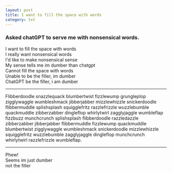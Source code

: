 ```yaml
---
layout: post
title: I want to fill the space with words
category: txt
---
```


### Asked chatGPT to serve me with nonsensical words.
I want to fill the space with words<br>
I really want nonsensical words <br>
I'd like to make nonsensical sense <br>
My sense tells me im dumber than chatgpt <br>
Cannot fill the space with words <br>
Unable to be the filler, im dumber <br>
ChatGPT be the filler, i am dumber
<br>

---

Flibberdoodle snazzlequack blumbertwist fizzlewump grungleplop zigglywaggle wumbleshmack jibberjabber mizzlewhizzle snickerdoodle flibbermuddle splishsplash squigglefritz razzlefrizzle wuzzlebumble quackmuddle zibberzabber dingleflop whirlytwirl zagglyjaggle wumbleflap fizzbuzz munchcrunch splishsplash flibberdoodle razzledazzle zibberzabber jibberjabber flibbermuddle fizzlewump quackmuddle blumbertwist zigglywaggle wumbleshmack snickerdoodle mizzlewhizzle squigglefritz wuzzlebumble zagglyjaggle dingleflop munchcrunch whirlytwirl razzlefrizzle wumbleflap.

---

Phew!<br>
Seems im just dumber<br>
not the filler